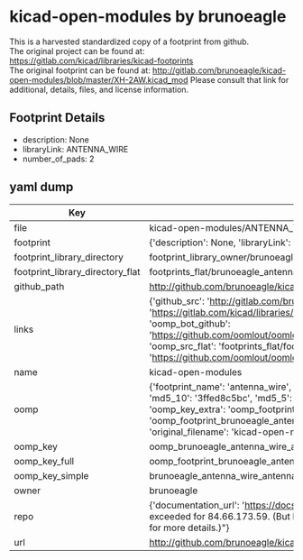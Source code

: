 # kicad-open-modules by brunoeagle  
This is a harvested standardized copy of a footprint from github.  
The original project can be found at:  
https://gitlab.com/kicad/libraries/kicad-footprints  
The original footprint can be found at:
http://gitlab.com/brunoeagle/kicad-open-modules/blob/master/XH-2AW.kicad_mod
Please consult that link for additional, details, files, and license information.  
## Footprint Details
* description: None  
* libraryLink: ANTENNA_WIRE  
* number_of_pads: 2  
## yaml dump  
| Key | Value |  
| --- | --- |  
| file | kicad-open-modules/ANTENNA_WIRE.kicad_mod |  
| footprint | {'description': None, 'libraryLink': 'ANTENNA_WIRE', 'number_of_pads': 2} |  
| footprint_library_directory | footprint_library_owner/brunoeagle_kicad-open-modules |  
| footprint_library_directory_flat | footprints_flat/brunoeagle_antenna_wire_antenna_wire/working |  
| github_path | http://github.com/brunoeagle/kicad-open-modules/blob/master/ANTENNA_WIRE.kicad_mod |  
| links | {'github_src': 'http://gitlab.com/brunoeagle/kicad-open-modules/blob/master/XH-2AW.kicad_mod', 'github_src_repo': 'https://gitlab.com/kicad/libraries/kicad-footprints', 'oomp_bot': 'footprints/brunoeagle_antenna_wire_antenna_wire/working', 'oomp_bot_github': 'https://github.com/oomlout/oomlout_oomp_footprint_bot/tree/main/footprints/brunoeagle_antenna_wire_antenna_wire/working', 'oomp_src_flat': 'footprints_flat/footprints_flat/brunoeagle_antenna_wire_antenna_wire/working', 'oomp_src_flat_github': 'https://github.com/oomlout/oomlout_oomp_footprint_src/tree/main/footprints_flat/brunoeagle_antenna_wire_antenna_wire/working'} |  
| name | kicad-open-modules |  
| oomp | {'footprint_name': 'antenna_wire', 'library_name': 'antenna_wire_kicad_mod', 'md5': '3ffed8c5bc3060e9ebb249a6e2ad71ba', 'md5_10': '3ffed8c5bc', 'md5_5': '3ffed', 'md5_6': '3ffed8', 'oomp_key': 'oomp_brunoeagle_antenna_wire_antenna_wire', 'oomp_key_extra': 'oomp_footprint_brunoeagle_antenna_wire_antenna_wire', 'oomp_key_full': 'oomp_footprint_brunoeagle_antenna_wire_antenna_wire_3ffed8', 'oomp_key_simple': 'brunoeagle_antenna_wire_antenna_wire', 'original_filename': 'kicad-open-modules/ANTENNA_WIRE.kicad_mod', 'owner_name': 'brunoeagle'} |  
| oomp_key | oomp_brunoeagle_antenna_wire_antenna_wire |  
| oomp_key_full | oomp_footprint_brunoeagle_antenna_wire_antenna_wire |  
| oomp_key_simple | brunoeagle_antenna_wire_antenna_wire |  
| owner | brunoeagle |  
| repo | {'documentation_url': 'https://docs.github.com/rest/overview/resources-in-the-rest-api#rate-limiting', 'message': "API rate limit exceeded for 84.66.173.59. (But here's the good news: Authenticated requests get a higher rate limit. Check out the documentation for more details.)"} |  
| url | http://github.com/brunoeagle/kicad-open-modules |  

